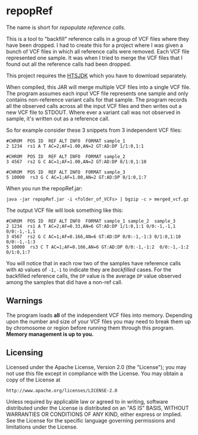 # repopRef
The name is short for _repopulate reference calls_.

This is a tool to "backfill" reference calls in a group of VCF files where they have been dropped.
I had to create this for a project where I was given a bunch of VCF files in which all reference calls were removed.
Each VCF file represented one sample. It was when I tried to merge the VCF files that I found out all the reference calls had been dropped. 

This project requires the [HTSJDK](https://github.com/samtools/htsjdk) which you have to download separately.

When compiled, this JAR will merge multiple VCF files into a single VCF file.
The program assumes each input VCF file represents one sample and only contains non-reference variant calls for that sample.
The program records all the observed calls across all the input VCF files and then writes out a new VCF file to STDOUT.
Where ever a variant call was not observed in sample, it's written out as a reference call. 

So for example consider these 3 snippets from 3 independent VCF files:
```
#CHROM  POS ID  REF ALT INFO  FORMAT sample_1
2 1234  rs1 A T AC=2;AF=1.00,AN=2 GT:AD:DP 1/1:0,1:1
```
```
#CHROM  POS ID  REF ALT INFO  FORMAT sample_2
3 4567  rs2 G C AC=1;AF=1.00,AN=2 GT:AD:DP 0/1:0,1:10
```

```
#CHROM  POS ID  REF ALT INFO  FORMAT sample_3
5 10000  rs3 G C AC=1;AF=1.00,AN=2 GT:AD:DP 0/1:0,1:7
```

When you run the repopRef.jar:
```
java -jar repopRef.jar -i <folder_of_VCFs> | bgzip -c > merged_vcf.gz
```

The output VCF file will look something like this:
```
#CHROM  POS ID  REF ALT INFO  FORMAT sample_1 sample_2  sample_3
2 1234  rs1 A T AC=2;AF=0.33,AN=6 GT:AD:DP 1/1:0,1:1 0/0:-1,-1,1  0/0:-1,-1,1
3 4567  rs2 G C AC=1;AF=0.166,AN=6 GT:AD:DP 0/0:-1,-1:3 0/1:0,1:10  0/0:-1,-1:3
5 10000  rs3 C T AC=1;AF=0.166,AN=6 GT:AD:DP 0/0:-1,-1:2  0/0:-1,-1:2 0/1:0,1:7
```
You will notice that in each row two of the samples have reference calls with `AD` values of `-1,-1` to indicate they are _backfilled_ cases.
For the backfilled reference calls, the `DP` value is the average `DP` value observed among the samples that did have a non-ref call. 


## Warnings
The program loads **all** of the independent VCF files into memory. Depending upon the number and size of your VCF files you may need to break them up by chromosome or region before running them through this program. 
**Memory management is up to you.**


## Licensing
Licensed under the Apache License, Version 2.0 (the "License");
you may not use this file except in compliance with the License.
You may obtain a copy of the License at

    http://www.apache.org/licenses/LICENSE-2.0

Unless required by applicable law or agreed to in writing, software
distributed under the License is distributed on an "AS IS" BASIS,
WITHOUT WARRANTIES OR CONDITIONS OF ANY KIND, either express or implied.
See the License for the specific language governing permissions and
limitations under the License.

